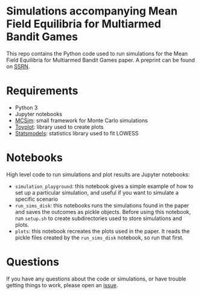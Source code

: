 # Simulations accompanying Mean Field Equilibria for Multiarmed Bandit Games

This repo contains the Python code used to run simulations
for the Mean Field Equilibria for Multiarmed Bandit Games paper.
A preprint can be found on [SSRN](http://papers.ssrn.com/sol3/papers.cfm?abstract_id=2045842).


# Requirements

- Python 3
- Jupyter notebooks
- [MCSim](https://github.com/schmit/mcsim): small framework for Monte Carlo simulations
- [Toyplot](https://github.com/sandialabs/toyplot): library used to create plots
- [Statsmodels](http://statsmodels.sourceforge.net/): statistics library used to fit LOWESS


# Notebooks

High level code to run simulations and plot results are Jupyter notebooks:

- `simulation_playground`: this notebook gives a simple example of how to
    set up a particular simulation, and useful if you want to simulate a specific scenario
- `run_sims_disk`: this notebooks runs the simulations found in the paper
    and saves the outcomes as pickle objects.
    Before using this notebook, run `setup.sh` to create subdirectories used to store simulations and plots.
- `plots`: this notebook recreates the plots used in the paper.
    It reads the pickle files created by the `run_sims_disk` notebook, so run that first.


# Questions

If you have any questions about the code or simulations, or have trouble getting things to work,
please open an [issue](https://github.com/schmit/mab_games_sims/issues).

